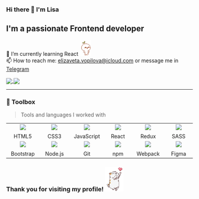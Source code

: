 ### Hi there 👋 I'm Lisa
## I'm a passionate Frontend developer 
🌱 I’m currently learning React <img src="https://github.com/babet-ta/babet-ta/blob/main/leaf-budding-pop.gif" width="30" /> <br>
📫 How to reach me: elizaveta.vopilova@icloud.com or message me in [Telegram](https://t.me/babet_ta)

<!--
**babet-ta/babet-ta** is a ✨ _special_ ✨ repository because its `README.md` (this file) appears on your GitHub profile.

Here are some ideas to get you started:

- 🔭 I’m currently working on ...
- 🌱 I’m currently learning ...
- 👯 I’m looking to collaborate on ...
- 🤔 I’m looking for help with ...
- 💬 Ask me about ...
- 📫 How to reach me: ...
- 😄 Pronouns: ...
- ⚡ Fun fact: ...
-->

<a href="https://github.com/anuraghazra/convoychat">
  <img align="center" src="https://github-readme-stats.vercel.app/api/top-langs/?username=babet-ta&exclude_repo=Digital-Project&layout=donut" />
</a> 
<a href="https://git.io/streak-stats">
  <img align="center" src="https://streak-stats.demolab.com?user=babet-ta&theme=gruvbox-duo&hide_border=true&card_width=400" />
</a>

---

### 🧰 Toolbox
> Tools and languages I worked with

<table>
<tbody>
  <tr>
    <td align="center" width="90px">
      <img src="https://cdn.jsdelivr.net/gh/devicons/devicon/icons/html5/html5-plain.svg" width="50px" />
    </td>
    <td align="center" width="90px">
      <img src="https://cdn.jsdelivr.net/gh/devicons/devicon/icons/css3/css3-plain.svg" width="50px" />
    </td>
    <td align="center" width="90px">
      <img src="https://cdn.jsdelivr.net/gh/devicons/devicon/icons/javascript/javascript-plain.svg" width="50px" />
    </td>
    <td align="center" width="90px">
      <img src="https://cdn.jsdelivr.net/gh/devicons/devicon/icons/react/react-original.svg" width="50px" />
    </td>
    <td align="center" width="90px">
      <img src="https://cdn.jsdelivr.net/gh/devicons/devicon/icons/redux/redux-original.svg" width="50px" />
    </td>
    <td align="center" width="90px">
       <img src="https://cdn.jsdelivr.net/gh/devicons/devicon/icons/sass/sass-original.svg" width="50px" />
    </td>
  </tr>
  <tr>
    <td align="center" width="90px">HTML5</td>
    <td align="center" width="90px">CSS3</td>
    <td align="center" width="90px">JavaScript</td>
    <td align="center" width="90px">React</td>
    <td align="center" width="90px">Redux</td>
    <td align="center" width="90px">SASS</td>
  </tr>
  <tr>
    <td align="center" width="90px">
      <img src="https://cdn.jsdelivr.net/gh/devicons/devicon/icons/bootstrap/bootstrap-plain.svg" width="50px" />
    </td>
    <td align="center" width="90px">
      <img src="https://cdn.jsdelivr.net/gh/devicons/devicon/icons/nodejs/nodejs-plain.svg" width="50px" />
    </td>
    <td align="center" width="90px">
      <img src="https://cdn.jsdelivr.net/gh/devicons/devicon/icons/git/git-plain.svg" width="50px" />
    </td>
    <td align="center" width="90px">
      <img src="https://cdn.jsdelivr.net/gh/devicons/devicon/icons/npm/npm-original-wordmark.svg" width="50px" />
    </td>
    <td align="center" width="90px">
      <img src="https://cdn.jsdelivr.net/gh/devicons/devicon/icons/webpack/webpack-plain.svg" width="50px" />
    </td>
    <td align="center" width="90px">
      <img src="https://cdn.jsdelivr.net/gh/devicons/devicon/icons/figma/figma-original.svg" width="50px" />
    </td>
  </tr>
  <tr>
    <td align="center" width="90px">Bootstrap</td>
    <td align="center" width="90px">Node.js</td>
    <td align="center" width="90px">Git </td>
    <td align="center" width="90px">npm</td>
    <td align="center" width="90px">Webpack</td>
    <td align="center" width="90px">Figma</td>
  </tr>
</tbody>
</table>

### Thank you for visiting my profile! <img src="https://github.com/babet-ta/babet-ta/blob/main/kitty.gif" width="50" />
